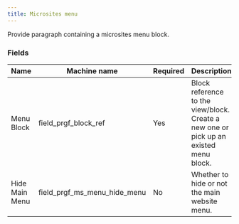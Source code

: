 ```yaml
---
title: Microsites menu
---
```


Provide paragraph containing a microsites menu block.

### Fields

| Name  | Machine name | Required | Description |
| ------------- | ------------- | ------------- | ------------- |
| Menu Block | field_prgf_block_ref | Yes | Block reference to the view/block. Create a new one or pick up an existed menu block. |
| Hide Main Menu | field_prgf_ms_menu_hide_menu | No | Whether to hide or not the main website menu. |
